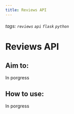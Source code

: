 ```yaml
---
title: Reviews API
---
```

###### tags: `reviews` `api` `flask` `python`
# Reviews API

## Aim to:
  In porgress


## How to use:
  In porgress
